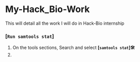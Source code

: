 # My-Hack_Bio-Work
This will detail all the work I will do in Hack-Bio internship



### [`Run samtools stat`]

1. On the tools sections, Search and select **[`samtools stat`]🛠️**
2. 
